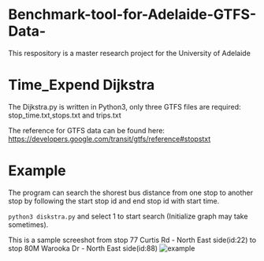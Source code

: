# Benchmark-tool-for-Adelaide-GTFS-Data-

This respository is a master research project for the University of Adelaide 

# Time_Expend Dijkstra
The Dijkstra.py is written in Python3, only three GTFS files are required:  stop_time.txt,stops.txt and trips.txt

The reference for GTFS data can be found here: https://developers.google.com/transit/gtfs/reference#stopstxt

# Example
The program can search the shorest bus distance from one stop to another stop by following the start stop id and end stop id with start time. 

`python3 diskstra.py` and select 1 to start search (Initialize graph may take sometimes). 

This is a sample screeshot from stop 77 Curtis Rd - North East side(id:22) to stop 80M Warooka Dr - North East side(id:88)
![example](https://github.com/c321474/Benchmark-tool-for-Adelaide-GTFS-Data-/blob/main/Resources/example.png)
